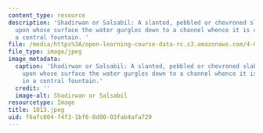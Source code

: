 ```yaml
---
content_type: resource
description: 'Shadirwan or Salsabil: A slanted, pebbled or chevroned slab on the wall
  upon whose surface the water gurgles down to a channel whence it is collected in
  a central fountain. '
file: /media/https%3A/open-learning-course-data-rc.s3.amazonaws.com/4-615-the-architecture-of-cairo-spring-2002/f6afc004f4f31bf68d0003fab4afa729_1013.jpeg
file_type: image/jpeg
image_metadata:
  caption: 'Shadirwan or Salsabil: A slanted, pebbled or chevroned slab on the wall
    upon whose surface the water gurgles down to a channel whence it is collected
    in a central fountain.'
  credit: ''
  image-alt: Shadirwan or Salsabil
resourcetype: Image
title: 1013.jpeg
uid: f6afc004-f4f3-1bf6-8d00-03fab4afa729
---
```

